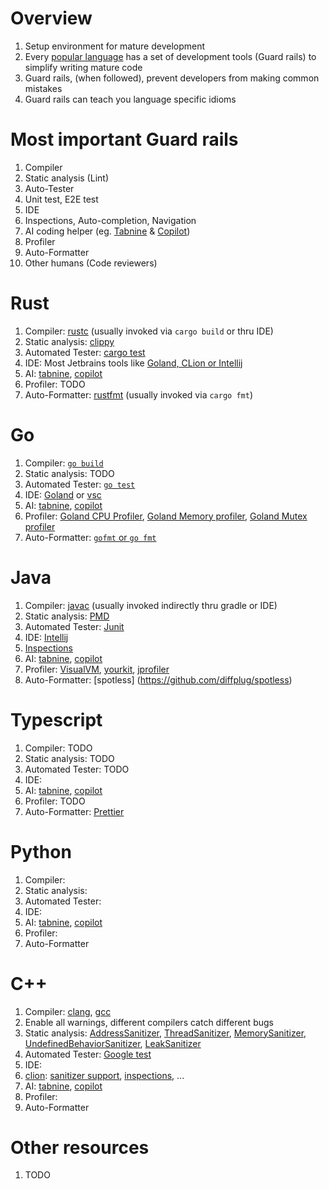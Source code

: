 # Overview
1. Setup environment for mature development
1. Every [popular language](https://www.tiobe.com/tiobe-index/) has a set of development tools (Guard rails) to simplify writing mature code 
1. Guard rails, (when followed), prevent developers from making common mistakes
1. Guard rails can teach you language specific idioms


# Most important Guard rails
1. Compiler
1. Static analysis (Lint)
1. Auto-Tester
  1. Unit test, E2E test
1. IDE
  1. Inspections, Auto-completion, Navigation 
1. AI coding helper (eg. [Tabnine](https://www.tabnine.com) & [Copilot](https://github.com/features/copilot))
1. Profiler
1. Auto-Formatter
1. Other humans (Code reviewers)


# Rust
1. Compiler: [rustc](https://doc.rust-lang.org/rustc/what-is-rustc.html) (usually invoked via `cargo build` or thru IDE)
1. Static analysis: [clippy](https://github.com/rust-lang/rust-clippy)
1. Automated Tester: [cargo test](https://doc.rust-lang.org/cargo/commands/cargo-test.html)
1. IDE: Most Jetbrains tools like [Goland, CLion or Intellij](https://www.jetbrains.com/rust/)
1. AI: [tabnine](https://www.tabnine.com/), [copilot](https://github.com/features/copilot)
1. Profiler: TODO
1. Auto-Formatter: [rustfmt](https://github.com/rust-lang/rustfmt) (usually invoked via `cargo fmt`)


# Go
1. Compiler: [`go build`](https://go.dev/doc/tutorial/compile-install)
1. Static analysis: TODO
1. Automated Tester: [`go test`](https://go.dev/doc/tutorial/add-a-test)
1. IDE: [Goland](https://www.jetbrains.com/go/) or [vsc](https://code.visualstudio.com/)
1. AI: [tabnine](https://www.tabnine.com/), [copilot](https://github.com/features/copilot)
1. Profiler: [Goland CPU Profiler](https://www.jetbrains.com/help/go/cpu-profiler.html), [Goland Memory profiler](https://www.jetbrains.com/help/go/memory-profiler.html), [Goland Mutex profiler](https://www.jetbrains.com/help/go/mutex-profiler.html#InterpretingTheResults)
1. Auto-Formatter: [`gofmt` or `go fmt`](https://pkg.go.dev/cmd/gofmt)


# Java
1. Compiler: [javac](https://docs.oracle.com/en/java/javase/17/docs/specs/man/javac.html) (usually invoked indirectly thru gradle or IDE)
1. Static analysis: [PMD](https://pmd.github.io/)
1. Automated Tester: [Junit](https://junit.org/junit5/)
1. IDE: [Intellij](https://www.jetbrains.com/idea/)
  1. [Inspections](https://www.jetbrains.com/help/idea/list-of-java-inspections.html)
1. AI: [tabnine](https://www.tabnine.com/), [copilot](https://github.com/features/copilot)
1. Profiler: [VisualVM](https://visualvm.github.io/download.html), [yourkit](https://www.yourkit.com/), [jprofiler](https://www.ej-technologies.com/products/jprofiler/overview.html)
1. Auto-Formatter: [spotless] (https://github.com/diffplug/spotless)


# Typescript
1. Compiler: TODO
1. Static analysis: TODO
1. Automated Tester: TODO 
1. IDE: 
1. AI: [tabnine](https://www.tabnine.com/), [copilot](https://github.com/features/copilot)
1. Profiler: TODO
1. Auto-Formatter: [Prettier](https://prettier.io/)


# Python
1. Compiler: 
1. Static analysis:
1. Automated Tester: 
1. IDE: 
1. AI: [tabnine](https://www.tabnine.com/), [copilot](https://github.com/features/copilot) 
1. Profiler: 
1. Auto-Formatter 


# C++
1. Compiler: [clang](https://clang.llvm.org/), [gcc](https://gcc.gnu.org/)
  1. Enable all warnings, different compilers catch different bugs
1. Static analysis: [AddressSanitizer](https://github.com/google/sanitizers/wiki/AddressSanitizer), [ThreadSanitizer](https://github.com/google/sanitizers/wiki/ThreadSanitizerCppManual), [MemorySanitizer](https://github.com/google/sanitizers/wiki/MemorySanitizer), [UndefinedBehaviorSanitizer](https://clang.llvm.org/docs/UndefinedBehaviorSanitizer.html), [LeakSanitizer](https://clang.llvm.org/docs/LeakSanitizer.html) 
1. Automated Tester: [Google test](http://google.github.io/googletest/)
1. IDE: 
  1. [clion](https://www.jetbrains.com/clion/): [sanitizer support](https://www.jetbrains.com/help/clion/google-sanitizers.html), [inspections](https://www.jetbrains.com/help/clion/running-inspections.html), ...
1. AI: [tabnine](https://www.tabnine.com/), [copilot](https://github.com/features/copilot) 
1. Profiler: 
1. Auto-Formatter 


# Other resources
1. TODO
